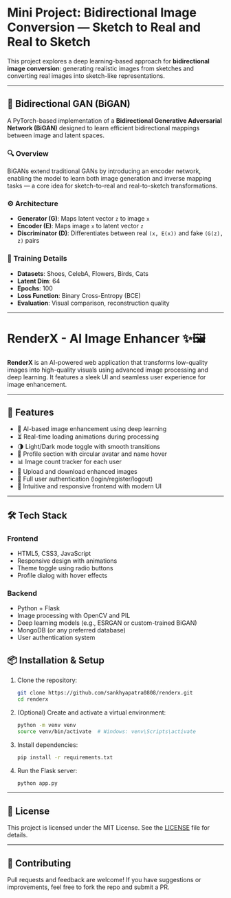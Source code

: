 # Mini Project: Bidirectional Image Conversion — Sketch to Real and Real to Sketch

This project explores a deep learning-based approach for **bidirectional image conversion**: generating realistic images from sketches and converting real images into sketch-like representations.

---

## 🧠 Bidirectional GAN (BiGAN)

A PyTorch-based implementation of a **Bidirectional Generative Adversarial Network (BiGAN)** designed to learn efficient bidirectional mappings between image and latent spaces.

### 🔍 Overview

BiGANs extend traditional GANs by introducing an encoder network, enabling the model to learn both image generation and inverse mapping tasks — a core idea for sketch-to-real and real-to-sketch transformations.

### ⚙️ Architecture

- **Generator (G)**: Maps latent vector `z` to image `x`
- **Encoder (E)**: Maps image `x` to latent vector `z`
- **Discriminator (D)**: Differentiates between real `(x, E(x))` and fake `(G(z), z)` pairs

### 🧪 Training Details

- **Datasets**: Shoes, CelebA, Flowers, Birds, Cats
- **Latent Dim**: 64
- **Epochs**: 100
- **Loss Function**: Binary Cross-Entropy (BCE)
- **Evaluation**: Visual comparison, reconstruction quality

---

# RenderX - AI Image Enhancer ✨🖼️

**RenderX** is an AI-powered web application that transforms low-quality images into high-quality visuals using advanced image processing and deep learning. It features a sleek UI and seamless user experience for image enhancement.

---

## 🚀 Features

- 🧠 AI-based image enhancement using deep learning
- ⏳ Real-time loading animations during processing
- 🌗 Light/Dark mode toggle with smooth transitions
- 👤 Profile section with circular avatar and name hover
- 📊 Image count tracker for each user
- 📁 Upload and download enhanced images
- 🔐 Full user authentication (login/register/logout)
- 🎨 Intuitive and responsive frontend with modern UI

---

## 🛠️ Tech Stack

### Frontend

- HTML5, CSS3, JavaScript
- Responsive design with animations
- Theme toggle using radio buttons
- Profile dialog with hover effects

### Backend

- Python + Flask
- Image processing with OpenCV and PIL
- Deep learning models (e.g., ESRGAN or custom-trained BiGAN)
- MongoDB (or any preferred database)
- User authentication system



## 📦 Installation & Setup

1. Clone the repository:
   ```bash
   git clone https://github.com/sankhyapatra0808/renderx.git
   cd renderx
   ```

2. (Optional) Create and activate a virtual environment:

   ```bash
   python -m venv venv
   source venv/bin/activate  # Windows: venv\Scripts\activate
   ```

3. Install dependencies:

   ```bash
   pip install -r requirements.txt
   ```

4. Run the Flask server:

   ```bash
   python app.py
   ```


---

## 📃 License

This project is licensed under the MIT License. See the [LICENSE](LICENSE) file for details.

---

## 🤝 Contributing

Pull requests and feedback are welcome! If you have suggestions or improvements, feel free to fork the repo and submit a PR.
